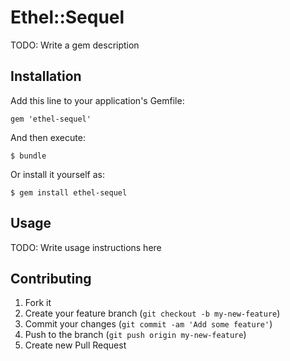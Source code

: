 # Ethel::Sequel

TODO: Write a gem description

## Installation

Add this line to your application's Gemfile:

    gem 'ethel-sequel'

And then execute:

    $ bundle

Or install it yourself as:

    $ gem install ethel-sequel

## Usage

TODO: Write usage instructions here

## Contributing

1. Fork it
2. Create your feature branch (`git checkout -b my-new-feature`)
3. Commit your changes (`git commit -am 'Add some feature'`)
4. Push to the branch (`git push origin my-new-feature`)
5. Create new Pull Request
